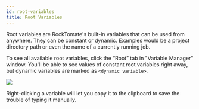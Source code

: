 ```yaml
---
id: root-variables
title: Root Variables
---
```


Root variables are RockTomate's built-in variables that can be used from anywhere. They can be constant or dynamic. Examples would be a project directory path or even the name of a currently running job.

To see all available root variables, click the “Root” tab in "Variable Manager" window. You'll be able to see values of constant root variables right away, but dynamic variables are marked as `<dynamic variable>`.

![](/products/rocktomate/assets/variables/root-variables.png)

Right-clicking a variable will let you copy it to the clipboard to save the trouble of typing it manually.